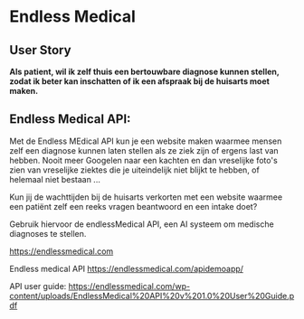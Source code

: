 # Endless Medical

## User Story

**Als patient, 
wil ik zelf thuis een bertouwbare diagnose kunnen stellen, 
zodat ik beter kan inschatten of ik een afspraak bij de huisarts moet maken.**




## Endless Medical API:

Met de Endless MEdical API kun je een website maken waarmee mensen zelf een diagnose kunnen laten stellen als ze ziek zijn of ergens last van hebben. Nooit meer Googelen naar een kachten en dan vreselijke foto's zien van vreselijke ziektes die je uiteindelijk niet blijkt te hebben, of helemaal niet bestaan ...

Kun jij de wachttijden bij de huisarts verkorten met een website waarmee een patiënt zelf een reeks vragen beantwoord en een intake doet? 

Gebruik hiervoor de endlessMedical API, een AI systeem om medische diagnoses te stellen. 

https://endlessmedical.com


Endless medical API https://endlessmedical.com/apidemoapp/

API user guide: https://endlessmedical.com/wp-content/uploads/EndlessMedical%20API%20v%201.0%20User%20Guide.pdf
